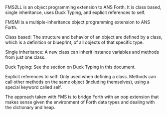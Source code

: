 FMS2LL is an object programming extension to ANS Forth. It is class based, single inheritance, uses Duck Typing, and explicit references to self.

FMSMI is a multiple-inheritance object programming extension to ANS Forth.
 
Class based: The structure and behavior of an object are defined by a class, which is a definition or blueprint, of all objects of that specific type. 

Single inheritance: A new class can inherit instance variables and methods from just one class. 

Duck Typing: See the section on Duck Typing in this document.

Explicit references to self: Only used when defining a class. Methods can call other methods on the same object (including themselves), using a special keyword called self.

The approach taken with FMS is to bridge Forth with an oop extension that makes sense given the environment of Forth data types and dealing with the dictionary and heap.
